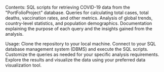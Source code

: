 Contents:
SQL scripts for retrieving COVID-19 data from the "PortFolioProject" database.
Queries for calculating total cases, total deaths, vaccination rates, and other metrics.
Analysis of global trends, country-level statistics, and population demographics.
Documentation explaining the purpose of each query and the insights gained from the analysis.


Usage:
Clone the repository to your local machine.
Connect to your SQL database management system (DBMS) and execute the SQL scripts.
Customize the queries as needed for your specific analysis requirements.
Explore the results and visualize the data using your preferred data visualization tool.
